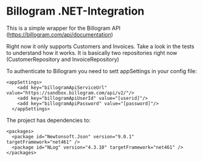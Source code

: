 # Billogram .NET-Integration
This is a simple wrapper for the Billogram API (https://billogram.com/api/documentation)

Right now it only supports Customers and Invoices. Take a look in the tests to understand how it works. It is basically two repositories right now (CustomerRepository and InvoiceRepository)

To authenticate to Billogram you need to sett appSettings in your config file:
```
<appSettings>
    <add key="billogramApiServiceUrl" value="https://sandbox.billogram.com/api/v2/"/>
    <add key="billogramApiUserId" value="[userid]"/>
    <add key="billogramApiPassword" value="[password]"/>
  </appSettings>
```

The project has dependencies to:
```
<packages>
  <package id="Newtonsoft.Json" version="9.0.1" targetFramework="net461" />
  <package id="NLog" version="4.3.10" targetFramework="net461" />
</packages>
```
